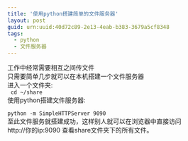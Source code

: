 ```yaml
---
title: '使用python搭建简单的文件服务器'
layout: post
guid: urn:uuid:40d72c89-2e13-4eab-b383-3679a5cf8348
tags: 
  - python
  - 文件服务器
---
```


工作中经常需要相互之间传文件<br/>
只需要简单几步就可以在本机搭建一个文件服务器<br/>
进入一个文件夹:<br/>
<code>
     	cd ~/share
</code>
<br/>
使用python搭建文件服务器:<br/>
<code>
	python -m SimpleHTTPServer 9090
</code>
</br>
至此文件服务就搭建成功，这样别人就可以在浏览器中直接访问<br/>
http://你的ip:9090
查看share文件夹下的所有文件。




